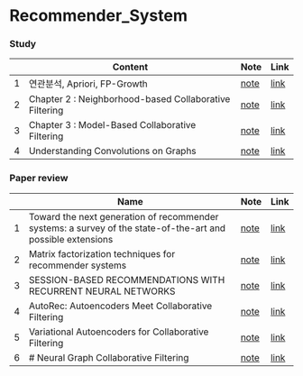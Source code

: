 # Recommender_System

### Study

|   | Content | Note |                    Link                    |
|---|------|---------------| ----------------------------|
| 1 | 연관분석, Apriori, FP-Growth | [note](/study/Apriori.ipynb) | [link](https://www.youtube.com/watch?v=43gb7WK56Sk) |
| 2 | Chapter 2 : Neighborhood-based Collaborative Filtering | [note](study/Recommender%20Systems%20:%20the%20textbook/Chapter2.md) |[link](http://pzs.dstu.dp.ua/DataMining/recom/bibl/1aggarwal_c_c_recommender_systems_the_textbook.pdf)
| 3 | Chapter 3 : Model-Based Collaborative Filtering | [note](study/Recommender%20Systems%20:%20the%20textbook/Chapter3.md)  |[link](http://pzs.dstu.dp.ua/DataMining/recom/bibl/1aggarwal_c_c_recommender_systems_the_textbook.pdf)
| 4 | Understanding Convolutions on Graphs | [note](study/Understanding%20Convolutions%20on%20Graphs.md) |[link](https://distill.pub/2021/understanding-gnns/)

### Paper review
|   | Name | Note |                    Link                    |
|---|------|---------------| ----------------------------|
| 1 |  Toward the next generation of recommender systems: a survey of the state-of-the-art and possible extensions |[note](papers/Toward%20the%20next%20generation%20of%20recommender%20systems:%20a%20survey%20of%20the%20state-of-the-art%20and%20possible%20extensions.md)  | [link](http://pages.stern.nyu.edu/~atuzhili/pdf/TKDE-Paper-as-Printed.pdf) |
| 2 | Matrix factorization techniques for recommender systems |[note](papers/Matrix%20factorization%20techniques%20for%20recommender%20systems.md)  | [link](https://datajobs.com/data-science-repo/Recommender-Systems-%5BNetflix%5D.pdf) |
| 3 | SESSION-BASED RECOMMENDATIONS WITH RECURRENT NEURAL NETWORKS |[note](papers/SESSION-BASED%20RECOMMENDATIONS%20WITH%20RECURRENT%20NEURAL%20NETWORKS.md)  | [link](https://arxiv.org/pdf/1511.06939v4.pdf) |
| 4 | AutoRec: Autoencoders Meet Collaborative Filtering |[note](papers/AutoRec:%20Autoencoders%20Meet%20Collaborative%20Filtering.md)  | [link](https://users.cecs.anu.edu.au/~akmenon/papers/autorec/autorec-paper.pdf) |
| 5 | Variational Autoencoders for Collaborative Filtering |[note](papers/Variational%20Autoencoders%20for%20Collaborative%20Filtering.md)  | [link](https://arxiv.org/pdf/1802.05814.pdf) |
| 6 | # Neural Graph Collaborative Filtering |[note](papers/Variational%20Autoencoders%20for%20Collaborative%20Filtering.md)  | [link](https://arxiv.org/abs/1905.08108) |



<!--stackedit_data:
eyJoaXN0b3J5IjpbMTc5OTE4NDg2LC0yMDcwNTQ0ODQ1LDE3NT
U3ODQ4MDQsLTE3Mzc0MDk0NTEsOTQyODY5NTYsMTc1OTY3ODM5
NCwxNTYyNDMxOTc0LDUyODY0NTY1NiwxNTc5OTgyODIsMTY4MD
UwMzExNSw2NDk1Njk0ODYsLTEyNTk1MzA4MDAsMTYxMDIzMTMw
NiwxOTg2OTQ4NDQ3LC0xOTg2NjEzMDQ3LDkyNTUyMTE4OSwxOD
MwNzU1NTYxXX0=
-->